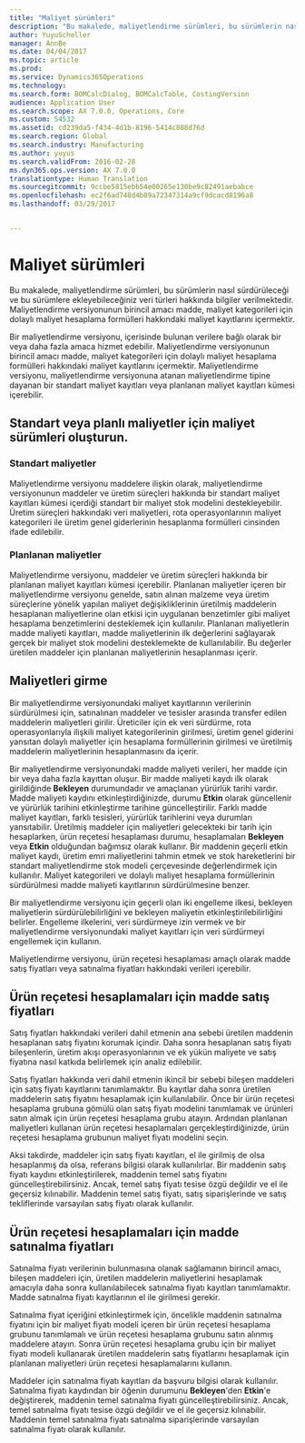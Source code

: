 ```yaml
---
title: "Maliyet sürümleri"
description: "Bu makalede, maliyetlendirme sürümleri, bu sürümlerin nasıl sürdürüleceği ve bu sürümlere ekleyebileceğiniz veri türleri hakkında bilgiler verilmektedir. Maliyetlendirme versiyonunun birincil amacı madde, maliyet kategorileri için dolaylı maliyet hesaplama formülleri hakkındaki maliyet kayıtlarını içermektir."
author: YuyuScheller
manager: AnnBe
ms.date: 04/04/2017
ms.topic: article
ms.prod: 
ms.service: Dynamics365Operations
ms.technology: 
ms.search.form: BOMCalcDialog, BOMCalcTable, CostingVersion
audience: Application User
ms.search.scope: AX 7.0.0, Operations, Core
ms.custom: 54532
ms.assetid: cd239da5-f434-4d1b-8196-5414c888d76d
ms.search.region: Global
ms.search.industry: Manufacturing
ms.author: yuyus
ms.search.validFrom: 2016-02-28
ms.dyn365.ops.version: AX 7.0.0
translationtype: Human Translation
ms.sourcegitcommit: 9ccbe5815ebb54e00265e130be9c82491aebabce
ms.openlocfilehash: ec2f6ad748d4b89a72347314a9cf9dcacd8196a8
ms.lasthandoff: 03/29/2017


---
```


# <a name="costing-versions"></a>Maliyet sürümleri

Bu makalede, maliyetlendirme sürümleri, bu sürümlerin nasıl sürdürüleceği ve bu sürümlere ekleyebileceğiniz veri türleri hakkında bilgiler verilmektedir. Maliyetlendirme versiyonunun birincil amacı madde, maliyet kategorileri için dolaylı maliyet hesaplama formülleri hakkındaki maliyet kayıtlarını içermektir.

Bir maliyetlendirme versiyonu, içerisinde bulunan verilere bağlı olarak bir veya daha fazla amaca hizmet edebilir. Maliyetlendirme versiyonunun birincil amacı madde, maliyet kategorileri için dolaylı maliyet hesaplama formülleri hakkındaki maliyet kayıtlarını içermektir. Maliyetlendirme versiyonu, maliyetlendirme versiyonuna atanan maliyetlendirme tipine dayanan bir standart maliyet kayıtları veya planlanan maliyet kayıtları kümesi içerebilir.

## <a name="costing-versions-for-standard-or-planned-costs"></a>Standart veya planlı maliyetler için maliyet sürümleri oluşturun.
### <a name="standard-costs"></a>Standart maliyetler

Maliyetlendirme versiyonu maddelere ilişkin olarak, maliyetlendirme versiyonunun maddeler ve üretim süreçleri hakkında bir standart maliyet kayıtları kümesi içerdiği standart bir maliyet stok modelini destekleyebilir. Üretim süreçleri hakkındaki veri maliyetleri, rota operasyonlarının maliyet kategorileri ile üretim genel giderlerinin hesaplanma formülleri cinsinden ifade edilebilir.

### <a name="planned-costs"></a>Planlanan maliyetler

Maliyetlendirme versiyonu, maddeler ve üretim süreçleri hakkında bir planlanan maliyet kayıtları kümesi içerebilir. Planlanan maliyetler içeren bir maliyetlendirme versiyonu genelde, satın alınan malzeme veya üretim süreçlerine yönelik yapılan maliyet değişikliklerinin üretilmiş maddelerin hesaplanan maliyetlerine olan etkisi için uygulanan benzetimler gibi maliyet hesaplama benzetimlerini desteklemek için kullanılır. Planlanan maliyetlerin madde maliyeti kayıtları, madde maliyetlerinin ilk değerlerini sağlayarak gerçek bir maliyet stok modelini desteklemekte de kullanılabilir. Bu değerler üretilen maddeler için planlanan maliyetlerinin hesaplanması içerir.

## <a name="entering-costs"></a>Maliyetleri girme
Bir maliyetlendirme versiyonundaki maliyet kayıtlarının verilerinin sürdürülmesi için, satınalınan maddeler ve tesisler arasında transfer edilen maddelerin maliyetleri girilir. Üreticiler için ek veri sürdürme, rota operasyonlarıyla ilişkili maliyet kategorilerinin girilmesi, üretim genel giderini yansıtan dolaylı maliyetler için hesaplama formüllerinin girilmesi ve üretilmiş maddelerin maliyetlerinin hesaplanmasını da içerir. 

Bir maliyetlendirme versiyonundaki madde maliyeti verileri, her madde için bir veya daha fazla kayıttan oluşur. Bir madde maliyeti kaydı ilk olarak girildiğinde **Bekleyen** durumundadır ve amaçlanan yürürlük tarihi vardır. Madde maliyeti kaydını etkinleştirdiğinizde, durumu **Etkin** olarak güncellenir ve yürürlük tarihini etkinleştirme tarihine güncelleştirilir. Farklı madde maliyet kayıtları, farklı tesisleri, yürürlük tarihlerini veya durumları yansıtabilir. Üretilmiş maddeler için maliyetleri gelecekteki bir tarih için hesaplarken, ürün reçetesi hesaplaması durumu, hesaplamaları **Bekleyen** veya **Etkin** olduğundan bağımsız olarak kullanır. Bir maddenin geçerli etkin maliyet kaydı, üretim emri maliyetlerini tahmin etmek ve stok hareketlerini bir standart maliyetlendirme stok modeli çerçevesinde değerlendirmek için kullanılır. Maliyet kategorileri ve dolaylı maliyet hesaplama formüllerinin sürdürülmesi madde maliyeti kayıtlarının sürdürülmesine benzer. 

Bir maliyetlendirme versiyonu için geçerli olan iki engelleme ilkesi, bekleyen maliyetlerin sürdürülebilirliğini ve bekleyen maliyetin etkinleştirilebilirliğini belirler. Engelleme ilkelerini, veri sürdürmeye izin vermek ve bir maliyetlendirme versiyonundaki maliyet kayıtları için veri sürdürmeyi engellemek için kullanın. 

Maliyetlendirme versiyonu, ürün reçetesi hesaplaması amaçlı olarak madde satış fiyatları veya satınalma fiyatları hakkındaki verileri içerebilir.

## <a name="item-sales-prices-for-bom-calculations"></a>Ürün reçetesi hesaplamaları için madde satış fiyatları
Satış fiyatları hakkındaki verileri dahil etmenin ana sebebi üretilen maddenin hesaplanan satış fiyatını korumak içindir. Daha sonra hesaplanan satış fiyatı bileşenlerin, üretim akışı operasyonlarının ve ek yükün maliyete ve satış fiyatına nasıl katkıda belirlemek için analiz edilebilir. 

Satış fiyatları hakkında veri dahil etmenin ikincil bir sebebi bileşen maddeleri için satış fiyatı kayıtlarını tanımlamaktır. Bu kayıtlar daha sonra üretilen maddelerin satış fiyatını hesaplamak için kullanılabilir. Önce bir ürün reçetesi hesaplama grubuna gömülü olan satış fiyatı modelini tanımlamak ve ürünleri satın almak için ürün reçetesi hesaplama grubu atayın. Ardından planlanan maliyetleri kullanan ürün reçetesi hesaplamaları gerçekleştirdiğinizde, ürün reçetesi hesaplama grubunun maliyet fiyatı modelini seçin. 

Aksi takdirde, maddeler için satış fiyatı kayıtları, el ile girilmiş de olsa hesaplanmış da olsa, referans bilgisi olarak kullanılırlar. Bir maddenin satış fiyatı kaydını etkinleştirilerek, maddenin temel satış fiyatını güncelleştirebilirsiniz. Ancak, temel satış fiyatı tesise özgü değildir ve el ile geçersiz kılınabilir. Maddenin temel satış fiyatı, satış siparişlerinde ve satış tekliflerinde varsayılan satış fiyatı olarak kullanılır.

## <a name="item-purchase-prices-for-bom-calculations"></a>Ürün reçetesi hesaplamaları için madde satınalma fiyatları
Satınalma fiyatı verilerinin bulunmasına olanak sağlamanın birincil amacı, bileşen maddeleri için, üretilen maddelerin maliyetlerini hesaplamak amacıyla daha sonra kullanılabilecek satınalma fiyatı kayıtları tanımlamaktır. Madde satınalma fiyatı kayıtlarının el ile girilmesi gerekir. 

Satınalma fiyat içeriğini etkinleştirmek için, öncelikle maddenin satınalma fiyatını için bir maliyet fiyatı modeli içeren bir ürün reçetesi hesaplama grubunu tanımlamalı ve ürün reçetesi hesaplama grubunu satın alınmış maddelere atayın. Sonra ürün reçetesi hesaplama grubu için bir maliyet fiyatı modeli kullanarak üretilen maddelerin satış fiyatlarını hesaplamak için planlanan maliyetleri ürün reçetesi hesaplamalarını kullanın. 

Maddeler için satınalma fiyatı kayıtları da başvuru bilgisi olarak kullanılır. Satınalma fiyatı kaydından bir öğenin durumunu **Bekleyen**'den **Etkin**'e değiştirerek, maddenin temel satınalma fiyatı güncelleştirebilirsiniz. Ancak, temel satınalma fiyatı tesise özgü değildir ve el ile geçersiz kılınabilir. Maddenin temel satınalma fiyatı satınalma siparişlerinde varsayılan satınalma fiyatı olarak kullanılır.


